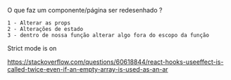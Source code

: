 O que faz um componente/página ser redesenhado ?

    1 - Alterar as props
    2 - Alterações de estado
    3 - dentro de nossa função alterar algo fora do escopo da função


Strict mode is on

https://stackoverflow.com/questions/60618844/react-hooks-useeffect-is-called-twice-even-if-an-empty-array-is-used-as-an-ar